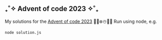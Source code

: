 ## ‎₊˚✧ Advent of code 2023 ✧˚₊

My solutions for the [Advent of code 2023](https://adventofcode.com/) 🎅🎄❄️☃️🎁🦌
Run using node, e.g.
```
node solution.js
```
